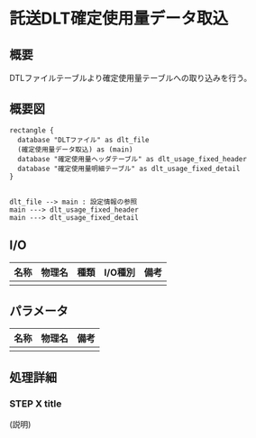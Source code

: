 託送DLT確定使用量データ取込
===========================

概要
----

DTLファイルテーブルより確定使用量テーブルへの取り込みを行う。

## 概要図

````puml
rectangle {
  database "DLTファイル" as dlt_file
  (確定使用量データ取込) as (main)
  database "確定使用量ヘッダテーブル" as dlt_usage_fixed_header
  database "確定使用量明細テーブル" as dlt_usage_fixed_detail
}


dlt_file --> main : 設定情報の参照
main ---> dlt_usage_fixed_header
main ---> dlt_usage_fixed_detail

````

## I/O

| 名称 | 物理名 | 種類 | I/O種別 | 備考 |
|------|--------|------|---------|------|
|      |        |      |         |      |

## パラメータ

| 名称 | 物理名 | 備考 |
|------|--------|------|
|      |        |      |

処理詳細
--------

### STEP X title

(説明)